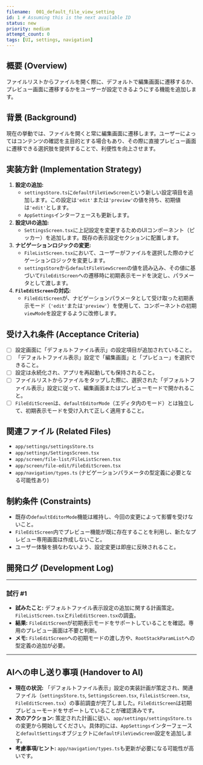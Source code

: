 ```yaml
---
filename:  001_default_file_view_setting
id: 1 # Assuming this is the next available ID
status: new
priority: medium
attempt_count: 0
tags: [UI, settings, navigation]
---
```


## 概要 (Overview)

ファイルリストからファイルを開く際に、デフォルトで編集画面に遷移するか、プレビュー画面に遷移するかをユーザーが設定できるようにする機能を追加します。

## 背景 (Background)

現在の挙動では、ファイルを開くと常に編集画面に遷移します。ユーザーによってはコンテンツの確認を主目的とする場合もあり、その際に直接プレビュー画面に遷移できる選択肢を提供することで、利便性を向上させます。

## 実装方針 (Implementation Strategy)

1.  **設定の追加:**
    *   `settingsStore.ts`に`defaultFileViewScreen`という新しい設定項目を追加します。この設定は`'edit'`または`'preview'`の値を持ち、初期値は`'edit'`とします。
    *   `AppSettings`インターフェースも更新します。
2.  **設定UIの追加:**
    *   `SettingsScreen.tsx`に上記設定を変更するためのUIコンポーネント（ピッカー）を追加します。既存の表示設定セクションに配置します。
3.  **ナビゲーションロジックの変更:**
    *   `FileListScreen.tsx`において、ユーザーがファイルを選択した際のナビゲーションロジックを変更します。
    *   `settingsStore`から`defaultFileViewScreen`の値を読み込み、その値に基づいて`FileEditScreen`への遷移時に初期表示モードを決定し、パラメータとして渡します。
4.  **`FileEditScreen`の対応:**
    *   `FileEditScreen`が、ナビゲーションパラメータとして受け取った初期表示モード（`'edit'`または`'preview'`）を使用して、コンポーネントの初期`viewMode`を設定するように改修します。

## 受け入れ条件 (Acceptance Criteria)

- [ ] 設定画面に「デフォルトファイル表示」の設定項目が追加されていること。
- [ ] 「デフォルトファイル表示」設定で「編集画面」と「プレビュー」を選択できること。
- [ ] 設定は永続化され、アプリを再起動しても保持されること。
- [ ] ファイルリストからファイルをタップした際に、選択された「デフォルトファイル表示」設定に従って、編集画面またはプレビューモードで開かれること。
- [ ] `FileEditScreen`は、`defaultEditorMode`（エディタ内のモード）とは独立して、初期表示モードを受け入れて正しく適用すること。

## 関連ファイル (Related Files)

- `app/settings/settingsStore.ts`
- `app/settings/SettingsScreen.tsx`
- `app/screen/file-list/FileListScreen.tsx`
- `app/screen/file-edit/FileEditScreen.tsx`
- `app/navigation/types.ts` (ナビゲーションパラメータの型定義に必要となる可能性あり)

## 制約条件 (Constraints)

- 既存の`defaultEditorMode`機能は維持し、今回の変更によって影響を受けないこと。
- `FileEditScreen`内でプレビュー機能が既に存在することを利用し、新たなプレビュー専用画面は作成しないこと。
- ユーザー体験を損なわないよう、設定変更は即座に反映されること。

## 開発ログ (Development Log)

---
### 試行 #1

- **試みたこと:** デフォルトファイル表示設定の追加に関する計画策定。`FileListScreen.tsx`と`FileEditScreen.tsx`の調査。
- **結果:** `FileEditScreen`が初期表示モードをサポートしていることを確認。専用のプレビュー画面は不要と判断。
- **メモ:** `FileEditScreen`への初期モードの渡し方や、`RootStackParamList`への型定義の追加が必要。

---

## AIへの申し送り事項 (Handover to AI)

- **現在の状況:** 「デフォルトファイル表示」設定の実装計画が策定され、関連ファイル（`settingsStore.ts`, `SettingsScreen.tsx`, `FileListScreen.tsx`, `FileEditScreen.tsx`）の事前調査が完了しました。`FileEditScreen`は初期プレビューモードをサポートしていることが確認済みです。
- **次のアクション:** 策定された計画に従い、`app/settings/settingsStore.ts`の変更から開始してください。具体的には、`AppSettings`インターフェースと`defaultSettings`オブジェクトに`defaultFileViewScreen`設定を追加します。
- **考慮事項/ヒント:** `app/navigation/types.ts`も更新が必要になる可能性が高いです。
